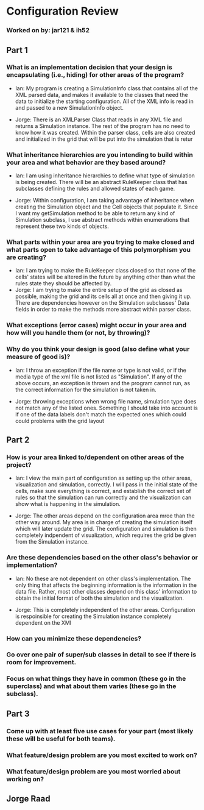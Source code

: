 # Configuration Review
### Worked on by: jar121 & ih52
## Part 1
### What is an implementation decision that your design is encapsulating (i.e., hiding) for other areas of the program?
* Ian: My program is creating a SimulationInfo class that contains all of the XML parsed data, and makes it available to the classes that need the data to initialize the starting configuration. All of the XML info is read in and passed to a new SimulationInfo object.

* Jorge: There is an XMLParser Class that reads in any XML file and returns a Simulation instance. The rest of the program has no need to know how it was created. Within the parser class, cells are also created and initialized in the grid that will be put into the simulation that is retur



### What inheritance hierarchies are you intending to build within your area and what behavior are they based around?
* Ian: I am using inheritance hierarchies to define what type of simulation is being created. There will be an abstract RuleKeeper class that has subclasses defining the rules and allowed states of each game. 

* Jorge: Within configuration, I am taking advantage of inheritance when creating the Simulation object and the Cell objects that populate it. Since I want my getSimulation method to be able to return any kind of Simulation subclass, I use abstract methods within enumerations that represent these two kinds of objects.

### What parts within your area are you trying to make closed and what parts open to take advantage of this polymorphism you are creating?
* Ian: I am trying to make the RuleKeeper class closed so that none of the cells' states will be altered in the future by anything other than what the rules state they should be affected by.
* Jorge: I am trying to make the entire setup of the grid as closed as possible, making the grid and its cells all at once and then giving it up. There are dependencies however on the Simulation subclasses' Data fields in order to make the methods more abstract within parser class.

### What exceptions (error cases) might occur in your area and how will you handle them (or not, by throwing)?
### Why do you think your design is good (also define what your measure of good is)?
* Ian: I throw an exception if the file name or type is not valid, or if the media type of the xml file is not listed as "Simulation". If any of the above occurs, an exception is thrown and the program cannot run, as the correct information for the simulation is not taken in. 

* Jorge: throwing exceptions when wrong file name, simulation type does not match any of the listed ones. Something I should take into account is if one of the data labels don't match the expected ones which could could problems with the grid layout


## Part 2
### How is your area linked to/dependent on other areas of the project?
* Ian: I view the main part of configuration as setting up the other areas, visualization and simulation, correctly. I will pass in the initial state of the cells, make sure everything is correct, and establish the correct set of rules so that the simulation can run correctly and the visualization can show what is happening in the simulation.

* Jorge: The other areas depend on the configuration area mroe than the other way around. My area is in charge of creating the simulation itself which will later update the grid. The configuration and simulation is then completely indpendent of visualization, which requires the grid be given from the Simulation instance.

### Are these dependencies based on the other class's behavior or implementation?
* Ian: No these are not dependent on other class's implementation. The only thing that affects the beginning information is the information in the data file. Rather, most other classes depend on this class' information to obtain the initial format of both the simulation and the visualization.

* Jorge: This is completely independent of the other areas. Configuration is respoinsible for creating the Simulation instance completely dependent on the XMl 

### How can you minimize these dependencies?
### Go over one pair of super/sub classes in detail to see if there is room for improvement. 
### Focus on what things they have in common (these go in the superclass) and what about them varies (these go in the subclass).


## Part 3
### Come up with at least five use cases for your part (most likely these will be useful for both teams).
### What feature/design problem are you most excited to work on?
### What feature/design problem are you most worried about working on?
## Jorge Raad